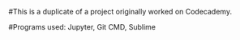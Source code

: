 #This is a duplicate of a project originally worked on Codecademy.

#Programs used: Jupyter, Git CMD, Sublime

